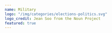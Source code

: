 ```yaml
---
name: Military
logo: "/img/categories/elections-politics.svg"
logo_credit: Jean Soo from the Noun Project
featured: true
---
```

